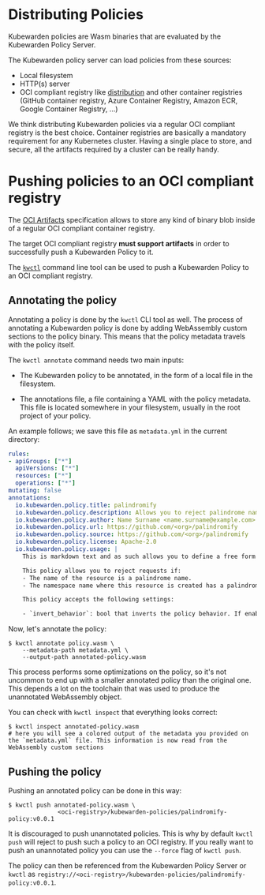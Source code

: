 # Distributing Policies

Kubewarden policies are Wasm binaries that are evaluated by the
Kubewarden Policy Server.

The Kubewarden policy server can load policies from these
sources:

  * Local filesystem
  * HTTP(s) server
  * OCI compliant registry like [distribution](https://github.com/distribution/distribution)
    and other container registries (GitHub container registry, Azure Container
    Registry, Amazon ECR, Google Container Registry, ...)

We think distributing Kubewarden policies via a regular OCI compliant
registry is the best choice. Container registries are basically a
mandatory requirement for any Kubernetes cluster. Having a single
place to store, and secure, all the artifacts required by a cluster
can be really handy.

# Pushing policies to an OCI compliant registry

The [OCI Artifacts](https://github.com/opencontainers/artifacts)
specification allows to store any kind of binary blob inside of a
regular OCI compliant container registry.

The target OCI compliant registry **must support artifacts** in order
to successfully push a Kubewarden Policy to it.

The [`kwctl`](https://github.com/kubewarden/kwctl) command line tool
can be used to push a Kubewarden Policy to an OCI compliant registry.

## Annotating the policy

Annotating a policy is done by the `kwctl` CLI tool as well. The
process of annotating a Kubewarden policy is done by adding
WebAssembly custom sections to the policy binary. This means that the
policy metadata travels with the policy itself.

The `kwctl annotate` command needs two main inputs:

* The Kubewarden policy to be annotated, in the form of a local file
  in the filesystem.

* The annotations file, a file containing a YAML with the policy
  metadata. This file is located somewhere in your filesystem, usually
  in the root project of your policy.

An example follows; we save this file as `metadata.yml` in the current
directory:

```yaml
rules:
- apiGroups: ["*"]
  apiVersions: ["*"]
  resources: ["*"]
  operations: ["*"]
mutating: false
annotations:
  io.kubewarden.policy.title: palindromify
  io.kubewarden.policy.description: Allows you to reject palindrome names in resources and namespace names, or to only accept palindrome names
  io.kubewarden.policy.author: Name Surname <name.surname@example.com>
  io.kubewarden.policy.url: https://github.com/<org>/palindromify
  io.kubewarden.policy.source: https://github.com/<org>/palindromify
  io.kubewarden.policy.license: Apache-2.0
  io.kubewarden.policy.usage: |
    This is markdown text and as such allows you to define a free form usage text.

    This policy allows you to reject requests if:
    - The name of the resource is a palindrome name.
    - The namespace name where this resource is created has a palindrome name.

    This policy accepts the following settings:

    - `invert_behavior`: bool that inverts the policy behavior. If enabled, only palindrome names will be accepted.
```

Now, let's annotate the policy:

```shell
$ kwctl annotate policy.wasm \
    --metadata-path metadata.yml \
    --output-path annotated-policy.wasm
```

This process performs some optimizations on the policy, so it's not
uncommon to end up with a smaller annotated policy than the original
one. This depends a lot on the toolchain that was used to produce the
unannotated WebAssembly object.

You can check with `kwctl inspect` that everything looks correct:

```shell
$ kwctl inspect annotated-policy.wasm
# here you will see a colored output of the metadata you provided on the `metadata.yml` file. This information is now read from the WebAssembly custom sections
```

## Pushing the policy

Pushing an annotated policy can be done in this way:

```shell
$ kwctl push annotated-policy.wasm \
              <oci-registry>/kubewarden-policies/palindromify-policy:v0.0.1
```

It is discouraged to push unannotated policies. This is why by default
`kwctl push` will reject to push such a policy to an OCI registry. If
you really want to push an unannotated policy you can use the
`--force` flag of `kwctl push`.

The policy can then be referenced from the Kubewarden Policy Server or
`kwctl` as
`registry://<oci-registry>/kubewarden-policies/palindromify-policy:v0.0.1`.
